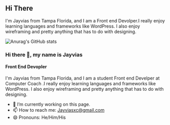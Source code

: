 ## Hi There

I'm Jayvias from Tampa Florida, and I am a Front end Devolper.I really enjoy learning languages and frameworks like WordPress. I also enjoy wireframing and pretty anything that has to do with designing.

![Anurag's GitHub stats](https://github-readme-stats.vercel.app/api?username=Snookiwantsmooshsmoosh&show_icons=true&theme=tokyonight)

### Hi there 👋, my name is Jayvias
####  Front End Devopler
I'm Jayvias from Tampa Florida, and I am a student Front end Develper at Computer Coach .I really enjoy learning languages and frameworks like WordPress. I also enjoy wireframing and pretty anything that has to do with designing.

- 🔭 I’m currently working on this page. 
- 📫 How to reach me: Jayviasxc@gmail.com 
- 😄 Pronouns: He/Him/His 




